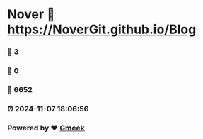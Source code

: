 # Nover :link: https://NoverGit.github.io/Blog 
### :page_facing_up: [3](https://NoverGit.github.io/blog/tag.html) 
### :speech_balloon: 0 
### :hibiscus: 6652 
### :alarm_clock: 2024-11-07 18:06:56 
### Powered by :heart: [Gmeek](https://github.com/Meekdai/Gmeek)
